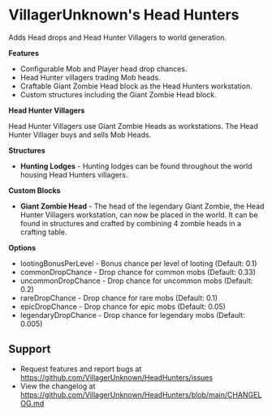 # VillagerUnknown's Head Hunters

Adds Head drops and Head Hunter Villagers to world generation.

**Features**

* Configurable Mob and Player head drop chances.
* Head Hunter villagers trading Mob heads.
* Craftable Giant Zombie Head block as the Head Hunters workstation.
* Custom structures including the Giant Zombie Head block.

**Head Hunter Villagers**

Head Hunter Villagers use Giant Zombie Heads as workstations. 
The Head Hunter Villager buys and sells Mob Heads. 

**Structures**

* **Hunting Lodges** - Hunting lodges can be found throughout the world housing Head Hunters villagers.

**Custom Blocks**

* **Giant Zombie Head** - The head of the legendary Giant Zombie, the Head Hunter Villagers workstation, can now be placed in the world. 
It can be found in structures and crafted by combining 4 zombie heads in a crafting table.

**Options**

* lootingBonusPerLevel - Bonus chance per level of looting (Default: 0.1)
* commonDropChance - Drop chance for common mobs (Default: 0.33)
* uncommonDropChance - Drop chance for uncommon mobs (Default: 0.2)
* rareDropChance - Drop chance for rare mobs (Default: 0.1)
* epicDropChance - Drop chance for epic mobs (Default: 0.05)
* legendaryDropChance - Drop chance for legendary mobs (Default: 0.005)

## Support

* Request features and report bugs at https://github.com/VillagerUnknown/HeadHunters/issues
* View the changelog at https://github.com/VillagerUnknown/HeadHunters/blob/main/CHANGELOG.md